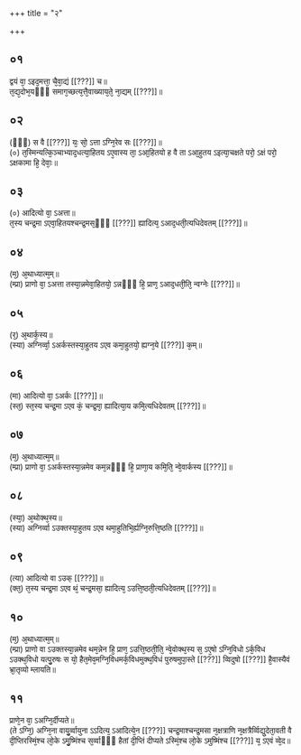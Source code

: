 +++
title = "२"

+++
## ०१
द्वयं वा᳘ ऽइद᳘मत्ता᳘ चै᳘वा᳘द्यं [[???]] च॥  
त᳘द्य᳘दोभ᳘यᳫँ᳭ समाग᳘च्छत्य᳘त्तै᳘वाख्याय᳘ते᳘ ना᳘द्यम् [[???]]॥  
## ०२
(ᳫँ᳭) स वै [[???]] यः᳘ सो᳘ ऽत्ता ऽग्नि᳘रेव सः [[???]]॥  
(०) त᳘स्मिन्यत्कि᳘ञ्चाभ्याद᳘धत्या᳘हितय ऽए᳘वास्य ता᳘ ऽआ᳘हितयो ह वै ता ऽआ᳘हुतय ऽइत्या᳘चक्षते परो᳘ ऽक्षं परो᳘ ऽक्षकामा हि᳘ देवाः᳘॥  
## ०३
(०) आदित्यो वा᳘ ऽअत्ता॥  
त᳘स्य चन्द्र᳘मा ऽएवा᳘हितयश्चन्द्र᳘मस᳘ᳫँ᳘ [[???]] ह्यादित्य᳘ ऽआद᳘धती᳘त्यधिदेवतम् [[???]]॥  
## ०४
(म᳘) अ᳘थाध्यात्म᳘म्॥  
(म्प्रा) प्राणो वा᳘ ऽअत्ता तस्या᳘न्नमेवा᳘हितयो᳘ ऽन्नᳫँ᳭ हि᳘ प्राण᳘ ऽआद᳘धती᳘ति᳘ न्वग्नेः [[???]]॥  
## ०५
(र᳘) अ᳘थार्क᳘स्य॥  
(स्या) अग्निर्व्वा᳘ ऽअर्कस्तस्या᳘हुतय ऽएव कमा᳘हुतयो᳘ ह्यग्न᳘ये [[???]] क᳘म्॥  
## ०६
(मा) आदित्यो वा᳘ ऽअर्कः [[???]]॥  
(स्त᳘) स्त᳘स्य चन्द्र᳘मा ऽएव कं᳘ चन्द्र᳘मा᳘ ह्यादित्या᳘य कमि᳘त्यधिदेवतम् [[???]]॥  
## ०७
(म᳘) अ᳘थाध्यात्म᳘म्॥  
(म्प्रा) प्राणो वा᳘ ऽअर्कस्तस्या᳘न्नमेव कम᳘न्नᳫँ᳭ हि᳘ प्राणा᳘य कमि᳘ति᳘ न्वे᳘वार्कस्य [[???]]॥  
## ०८
(स्या᳘) अ᳘थोक्थ᳘स्य॥  
(स्या) अग्निर्व्वा ऽउक्तस्या᳘हुतय ऽएव थमा᳘हुतिभि᳘र्ह्यग्नि᳘रुत्ति᳘ष्ठति [[???]]॥  
## ०९
(त्या) आदित्यो वा ऽउक् [[???]]॥  
(क्त᳘) त᳘स्य चन्द्र᳘मा ऽएव थं᳘ चन्द्र᳘मसा᳘ ह्यादित्य᳘ ऽउत्ति᳘ष्ठती᳘त्यधिदेवतम् [[???]]॥  
## १०
(म᳘) अ᳘थाध्यात्म᳘म्॥  
(म्प्रा) प्राणो वा ऽउक्तस्या᳘न्नमेव थम᳘न्नेन हि᳘ प्राण᳘ ऽउत्ति᳘ष्ठती᳘ति᳘ न्वे᳘वोक्थ᳘स्य स᳘ ऽए᳘षो ऽग्नि᳘विधो ऽर्क᳘विध ऽउक्थ᳘विधो यत्पु᳘रुषः स यो᳘ हैत᳘मेव᳘मग्नि᳘विधमर्क᳘विधमुक्थ᳘विधं पुरुषमुपा᳘स्ते [[???]] व्विदुषो [[???]] है᳘वास्यैवं भ्रा᳘तृव्यो म्लायति॥  
## ११
प्राणे᳘न वा᳘ ऽअग्नि᳘र्दीप्यते॥  
(ते ऽग्नि᳘) अग्नि᳘ना वायु᳘र्व्वायुना ऽऽदित्य᳘ ऽआदित्ये᳘न [[???]] चन्द्र᳘माश्चन्द्र᳘मसा न᳘क्षत्राणि न᳘क्षत्रैर्व्विद्यु᳘देता᳘वती वै दी᳘प्तिरस्मिं᳘श्च लो᳘के ऽमु᳘ष्मिंश्च स᳘र्व्वाᳫँ᳭ हैतां दी᳘प्तिं दीप्यते ऽस्मिं᳘श्च लो᳘के ऽमुष्मिंश्च [[???]] य᳘ ऽएवं व्वे᳘द॥  
